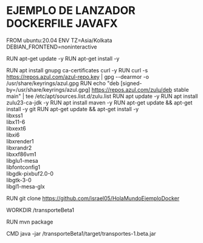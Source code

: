 # EJEMPLO DE LANZADOR DOCKERFILE JAVAFX


FROM ubuntu:20.04
ENV TZ=Asia/Kolkata \
    DEBIAN_FRONTEND=noninteractive



RUN  apt-get update -y
RUN  apt-get install -y

RUN  apt install gnupg ca-certificates curl -y
RUN curl -s https://repos.azul.com/azul-repo.key | gpg --dearmor -o /usr/share/keyrings/azul.gpg
RUN echo "deb [signed-by=/usr/share/keyrings/azul.gpg] https://repos.azul.com/zulu/deb stable main" |  tee /etc/apt/sources.list.d/zulu.list
RUN  apt update -y
RUN  apt install zulu23-ca-jdk -y
RUN  apt install maven -y
RUN apt-get update && apt-get install -y git
RUN apt-get update && apt-get install -y \
    libxss1 \
    libx11-6 \
    libxext6 \
    libxi6 \
    libxrender1 \
    libxrandr2 \
    libxxf86vm1 \
    libglu1-mesa \
    libfontconfig1 \
    libgdk-pixbuf2.0-0 \
    libgtk-3-0 \
    libgl1-mesa-glx 

RUN git clone https://github.com/israel05/HolaMundoEjemploDocker

WORKDIR /transporteBeta1

RUN mvn package   

CMD  java -jar /transporteBeta1/target/transportes-1.beta.jar
